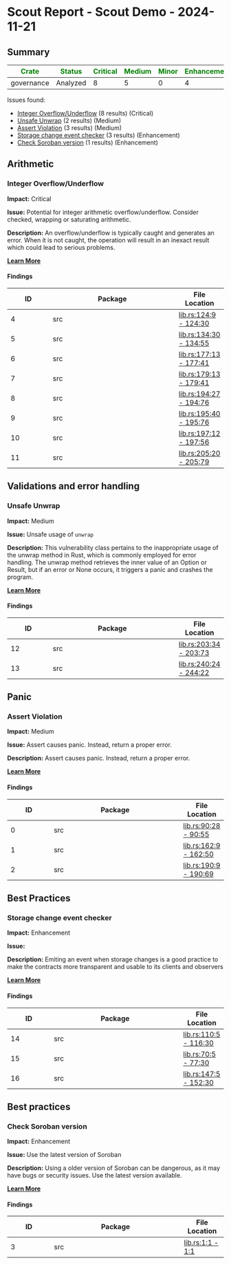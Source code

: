 
<style>
.markdown-body table {min-width: 100%;width: 100%;display: table;}
thead {min-width: 100%;width: 100%;}
th {min-width: 60%;width: 60%;}
th:last-child {min-width: 20%;width: 20%;}
th:first-child {min-width: 20%;width: 20%;}
</style>


# Scout Report - Scout Demo - 2024-11-21

## Summary

| <span style="color:green">Crate</span> | <span style="color:green">Status</span> | <span style="color:green">Critical</span> | <span style="color:green">Medium</span> | <span style="color:green">Minor</span> | <span style="color:green">Enhancement</span> | 
| - | - | - | - | - | - | 
| governance | Analyzed | 8 | 5 | 0 | 4 | 


Issues found:


- [Integer Overflow/Underflow](#integer-overflow/underflow) (8 results) (Critical)
- [Unsafe Unwrap](#unsafe-unwrap) (2 results) (Medium)
- [Assert Violation](#assert-violation) (3 results) (Medium)
- [Storage change event checker](#storage-change-event-checker) (3 results) (Enhancement)
- [Check Soroban version](#check-soroban-version) (1 results) (Enhancement)



## Arithmetic



### Integer Overflow/Underflow

**Impact:** Critical

**Issue:** Potential for integer arithmetic overflow/underflow. Consider checked, wrapping or saturating arithmetic.

**Description:** An overflow/underflow is typically caught and generates an error. When it is not caught, the operation will result in an inexact result which could lead to serious problems.

[**Learn More**](https://coinfabrik.github.io/scout-soroban/docs/vulnerabilities/integer-overflow-or-underflow)

#### Findings

| ID  | Package | File Location |
| --- | ------- | ------------- |
| 4 | src | [lib.rs:124:9 - 124:30](src/lib.rs) |
| 5 | src | [lib.rs:134:30 - 134:55](src/lib.rs) |
| 6 | src | [lib.rs:177:13 - 177:41](src/lib.rs) |
| 7 | src | [lib.rs:179:13 - 179:41](src/lib.rs) |
| 8 | src | [lib.rs:194:27 - 194:76](src/lib.rs) |
| 9 | src | [lib.rs:195:40 - 195:76](src/lib.rs) |
| 10 | src | [lib.rs:197:12 - 197:56](src/lib.rs) |
| 11 | src | [lib.rs:205:20 - 205:79](src/lib.rs) |



## Validations and error handling



### Unsafe Unwrap

**Impact:** Medium

**Issue:** Unsafe usage of `unwrap`

**Description:** This vulnerability class pertains to the inappropriate usage of the unwrap method in Rust, which is commonly employed for error handling. The unwrap method retrieves the inner value of an Option or Result, but if an error or None occurs, it triggers a panic and crashes the program.    

[**Learn More**](https://coinfabrik.github.io/scout-soroban/docs/detectors/unsafe-unwrap)

#### Findings

| ID  | Package | File Location |
| --- | ------- | ------------- |
| 12 | src | [lib.rs:203:34 - 203:73](src/lib.rs) |
| 13 | src | [lib.rs:240:24 - 244:22](src/lib.rs) |



## Panic



### Assert Violation

**Impact:** Medium

**Issue:** Assert causes panic. Instead, return a proper error.

**Description:** Assert causes panic. Instead, return a proper error.

[**Learn More**](https://coinfabrik.github.io/scout-soroban/docs/detectors/assert-violation)

#### Findings

| ID  | Package | File Location |
| --- | ------- | ------------- |
| 0 | src | [lib.rs:90:28 - 90:55](src/lib.rs) |
| 1 | src | [lib.rs:162:9 - 162:50](src/lib.rs) |
| 2 | src | [lib.rs:190:9 - 190:69](src/lib.rs) |



## Best Practices



### Storage change event checker

**Impact:** Enhancement

**Issue:** 

**Description:** Emiting an event when storage changes is a good practice to make the contracts more transparent and usable to its clients and observers

[**Learn More**](https://coinfabrik.github.io/scout-soroban/docs/detectors/storage-change-events)

#### Findings

| ID  | Package | File Location |
| --- | ------- | ------------- |
| 14 | src | [lib.rs:110:5 - 116:30](src/lib.rs) |
| 15 | src | [lib.rs:70:5 - 77:30](src/lib.rs) |
| 16 | src | [lib.rs:147:5 - 152:30](src/lib.rs) |



## Best practices



### Check Soroban version

**Impact:** Enhancement

**Issue:** Use the latest version of Soroban

**Description:** Using a older version of Soroban can be dangerous, as it may have bugs or security issues. Use the latest version available.

[**Learn More**](https://coinfabrik.github.io/scout-soroban/docs/detectors/soroban-version)

#### Findings

| ID  | Package | File Location |
| --- | ------- | ------------- |
| 3 | src | [lib.rs:1:1 - 1:1](src/lib.rs) |


